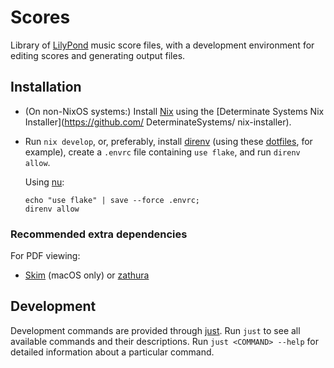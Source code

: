 # Scores

Library of [LilyPond](https://lilypond.org/) music score files, with a
development environment for editing scores and generating output files.

## Installation

- (On non-NixOS systems:) Install [Nix](https://nix.dev/) using the
  [Determinate Systems Nix Installer](<https://github.com/> DeterminateSystems/
  nix-installer).

- Run `nix develop`, or, preferably, install [direnv](https://direnv.net/)
  (using these [dotfiles](https://github.com/tymbalodeon/.dotfiles), for
  example), create a `.envrc` file containing `use flake`, and run `direnv
allow`.

  Using [nu](https://www.nushell.sh/):

  ```nushell
  echo "use flake" | save --force .envrc;
  direnv allow
  ```

### Recommended extra dependencies

For PDF viewing:

- [Skim](https://skim-app.sourceforge.io/ "Skim") (macOS only) or
  [zathura](https://pwmt.org/projects/zathura "zathura")

## Development

Development commands are provided through
[just](https://just.systems/man/en/). Run `just` to see all available commands
and their descriptions. Run `just <COMMAND> --help` for detailed information
about a particular command.
